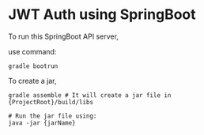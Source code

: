 # JWT Auth using SpringBoot

To run this SpringBoot API server,

use command:

```
gradle bootrun
```

To create a jar,

```
gradle assemble # It will create a jar file in {ProjectRoot}/build/libs

# Run the jar file using:
java -jar {jarName}
```
